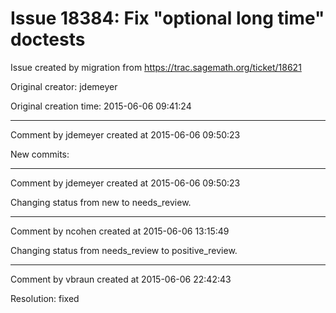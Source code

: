 # Issue 18384: Fix "optional long time" doctests

Issue created by migration from https://trac.sagemath.org/ticket/18621

Original creator: jdemeyer

Original creation time: 2015-06-06 09:41:24




---

Comment by jdemeyer created at 2015-06-06 09:50:23

New commits:


---

Comment by jdemeyer created at 2015-06-06 09:50:23

Changing status from new to needs_review.


---

Comment by ncohen created at 2015-06-06 13:15:49

Changing status from needs_review to positive_review.


---

Comment by vbraun created at 2015-06-06 22:42:43

Resolution: fixed
